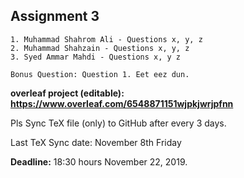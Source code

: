 ## Assignment 3

	1. Muhammad Shahrom Ali - Questions x, y, z
	2. Muhammad Shahzain - Questions x, y, z
	3. Syed Ammar Mahdi - Questions x, y z

	Bonus Question: Question 1. Eet eez dun. 


**overleaf project (editable): https://www.overleaf.com/6548871151wjpkjwrjpfnn**

Pls Sync TeX file (only) to GitHub after every 3 days.

Last TeX Sync date: November 8th Friday 

**Deadline:** 18:30 hours November 22, 2019. 
